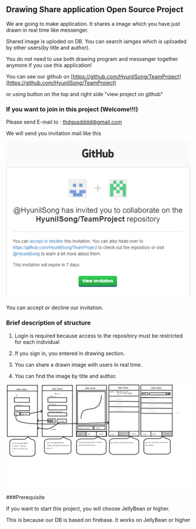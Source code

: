 ## Drawing Share application Open Source Project

We are going to make application. It shares a image which you have just drawn in real time like messenger.

Shared image is uploded on DB. You can search iamges which is uploaded by other users(by title and author).

You do not need to use both drawing program and messenger together anymore if you use this application!

You can see our github on [https://github.com/HyunilSong/TeamProject](https://github.com/HyunilSong/TeamProject)

or using button on the top and right side "view project on github"

### If you want to join in this project (Welcome!!!)

Please send E-mail to : thdgusdddd@gmail.com

We will send you invitation mail like this

![Image](./invite_mail.png)

You can accept or decline our invitation.

### Brief description of structure

1. Login is required because access to the repository must be restricted for each individual

2. If you sign in, you entered in drawing section.

3. You can share a drawn image with users in real time.

4. You can find the image by title and author.

![Image](./oss_idea_translated.png)

###Prerequisite

If you want to start this project, you will choose JellyBean or higher.

This is because our DB is based on firebase. It works on JellyBean or higher
